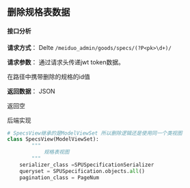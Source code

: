 ## 删除规格表数据

#### 接口分析

**请求方式**： Delte   `/meiduo_admin/goods/specs/(?P<pk>\d+)/`

**请求参数**： 通过请求头传递jwt token数据。

在路径中携带删除的规格的id值

**返回数据**：  JSON

返回空

后端实现

```python
# SpecsView继承的是ModelViewSet 所以删除逻辑还是使用同一个类视图
class SpecsView(ModelViewSet):
		"""
			规格表视图
		"""
    serializer_class =SPUSpecificationSerializer
    queryset = SPUSpecification.objects.all()
    pagination_class = PageNum

```

